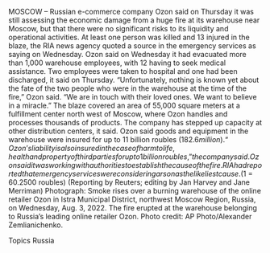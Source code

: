 MOSCOW – Russian e-commerce company Ozon said on Thursday it was still assessing the economic damage from a huge fire at its warehouse near Moscow, but that there were no significant risks to its liquidity and operational activities.
At least one person was killed and 13 injured in the blaze, the RIA news agency quoted a source in the emergency services as saying on Wednesday.
Ozon said on Wednesday it had evacuated more than 1,000 warehouse employees, with 12 having to seek medical assistance. Two employees were taken to hospital and one had been discharged, it said on Thursday.
“Unfortunately, nothing is known yet about the fate of the two people who were in the warehouse at the time of the fire,” Ozon said. “We are in touch with their loved ones. We want to believe in a miracle.”
The blaze covered an area of 55,000 square meters at a fulfillment center north west of Moscow, where Ozon handles and processes thousands of products. The company has stepped up capacity at other distribution centers, it said.
Ozon said goods and equipment in the warehouse were insured for up to 11 billion roubles ($182.6 million).
“Ozon’s liability is also insured in the case of harm to life, health and property of third parties for up to 1 billion roubles,” the company said.
Ozon said it was working with authorities to establish the cause of the fire. RIA had reported that emergency services were considering arson as the likeliest cause.
($1 = 60.2500 roubles)
(Reporting by Reuters; editing by Jan Harvey and Jane Merriman)
Photograph: Smoke rises over a burning warehouse of the online retailer Ozon in Istra Municipal District, northwest Moscow Region, Russia, on Wednesday, Aug. 3, 2022. The fire erupted at the warehouse belonging to Russia’s leading online retailer Ozon. Photo credit: AP Photo/Alexander Zemlianichenko.

Topics
Russia
